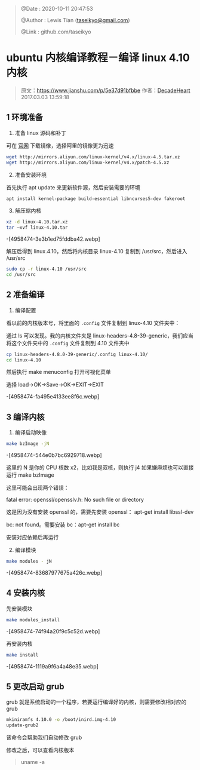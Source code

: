 > @Date    : 2020-10-11 20:47:53
>
> @Author  : Lewis Tian (taseikyo@gmail.com)
>
> @Link    : github.com/taseikyo

# ubuntu 内核编译教程－编译 linux 4.10 内核

> 原文：https://www.jianshu.com/p/5e37d91bfbbe 作者：[DecadeHeart](https://www.jianshu.com/u/daa5c20df567) 2017.03.03 13:59:18

## 1 环境准备

1. 准备 linux 源码和补丁

可在 [官网](http://www.kernel.org) 下载镜像，选择阿里的镜像更为迅速

```Bash
wget http://mirrors.aliyun.com/linux-kernel/v4.x/linux-4.5.tar.xz
wget http://mirrors.aliyun.com/linux-kernel/v4.x/patch-4.5.xz
```

2. 准备安装环境

首先执行 apt update 来更新软件源，然后安装需要的环境

```Bash
apt install kernel-package build-essential libncurses5-dev fakeroot
```

3. 解压缩内核

```Bash
xz -d linux-4.10.tar.xz
tar –xvf linux-4.10.tar
```

-[4958474-3e3b1ed75fddba42.webp]

解压后得到 linux.4.10，然后将内核目录 linux-4.10 复制到 /usr/src，然后进入 /usr/src

```Bash
sudo cp -r linux-4.10 /usr/src
cd /usr/src
```

## 2 准备编译

1. 编译配置

看以前的内核版本号，将里面的 `.config` 文件复制到 linux-4.10 文件夹中：

通过 ls 可以发现。我的内核文件夹是 linux-headers-4.8-39-generic，我们应当将这个文件夹中的 `.config` 文件复制到 4.10 文件夹中

```Bash
cp linux-headers-4.8.0-39-generic/.config linux-4.10/
cd linux-4.10
```

然后执行 make menuconfig 打开可视化菜单

选择 load→OK→Save→OK→EXIT→EXIT

-[4958474-fa495e4133ee8f6c.webp]

## 3 编译内核

1. 编译启动映像

```Bash
make bzImage -jN
```

-[4958474-544e0b7bc6929718.webp]

这里的 N 是你的 CPU 核数 x2，比如我是双核，则执行 j4 
如果嫌麻烦也可以直接运行 make bzImage

这里可能会出现两个错误：

fatal error: openssl/opensslv.h: No such file or directory

这是因为没有安装 openssl 的，需要先安装 openssl： apt-get install libssl-dev

bc: not found。需要安装 bc：apt-get install bc

安装对应依赖后再运行

2. 编译模块

```Bash
make modules - jN
```

-[4958474-83687977675a426c.webp]

## 4 安装内核

先安装模块

```Bash
make modules_install
```

-[4958474-74f94a20f9c5c52d.webp]

再安装内核

```Bash
make install
```

-[4958474-1119a9f6a4a48e35.webp]

## 5 更改启动 grub

grub 就是系统启动的一个程序，若要运行编译好的内核，则需要修改相对应的 grub

```Bash
mkiniramfs 4.10.0 -o /boot/inird.img-4.10
update-grub2
```

该命令会帮助我们自动修改 grub

修改之后，可以查看内核版本

> uname -a